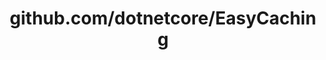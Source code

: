 ---
layout: post
title: github.com/dotnetcore/EasyCaching
categories: link
tags: [انگلیسی, برنامه‌نویسی]
---
